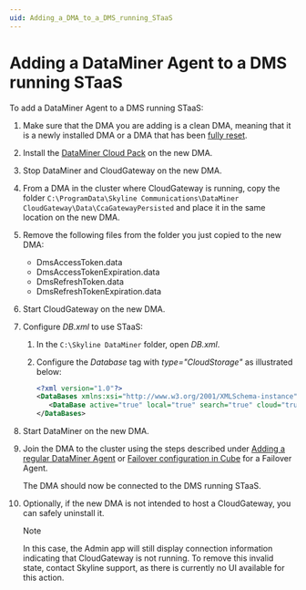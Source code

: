 ```yaml
---
uid: Adding_a_DMA_to_a_DMS_running_STaaS
---
```


# Adding a DataMiner Agent to a DMS running STaaS

To add a DataMiner Agent to a DMS running STaaS:

1. Make sure that the DMA you are adding is a clean DMA, meaning that it is a newly installed DMA or a DMA that has been [fully reset](xref:Factory_reset_tool).

1. Install the [DataMiner Cloud Pack](xref:DataMiner_Cloud_Pack) on the new DMA.

1. Stop DataMiner and CloudGateway on the new DMA.

1. From a DMA in the cluster where CloudGateway is running, copy the folder `C:\ProgramData\Skyline Communications\DataMiner CloudGateway\Data\CcaGatewayPersisted` and place it in the same location on the new DMA.

1. Remove the following files from the folder you just copied to the new DMA:

   - DmsAccessToken.data
   - DmsAccessTokenExpiration.data
   - DmsRefreshToken.data
   - DmsRefreshTokenExpiration.data

1. Start CloudGateway on the new DMA.

1. Configure *DB.xml* to use STaaS:

   1. In the `C:\Skyline DataMiner` folder, open *DB.xml*.

   1. Configure the *Database* tag with *type="CloudStorage"* as illustrated below:

      ```xml
      <?xml version="1.0"?>
      <DataBases xmlns:xsi="http://www.w3.org/2001/XMLSchema-instance" xmlns:xsd="http://www.w3.org/2001/XMLSchema" xmlns="http://www.skyline.be/config/db">
         <DataBase active="true" local="true" search="true" cloud="true" type="CloudStorage"/>
      </DataBases>
      ```

1. Start DataMiner on the new DMA.

1. Join the DMA to the cluster using the steps described under [Adding a regular DataMiner Agent](xref:Adding_a_regular_DataMiner_Agent) or [Failover configuration in Cube](xref:Failover_configuration_in_Cube) for a Failover Agent.

   The DMA should now be connected to the DMS running STaaS.

1. Optionally, if the new DMA is not intended to host a CloudGateway, you can safely uninstall it.

   > [!NOTE]
   > In this case, the Admin app will still display connection information indicating that CloudGateway is not running. To remove this invalid state, contact Skyline support, as there is currently no UI available for this action.
